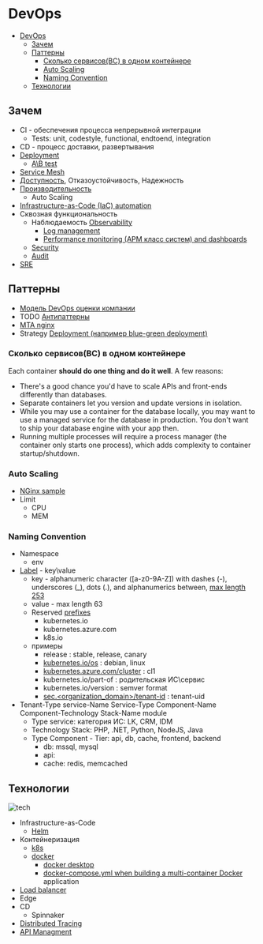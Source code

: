 # DevOps

- [DevOps](#devops)
  - [Зачем](#зачем)
  - [Паттерны](#паттерны)
    - [Сколько сервисов(BC) в одном контейнере](#сколько-сервисовbc-в-одном-контейнере)
    - [Auto Scaling](#auto-scaling)
    - [Naming Convention](#naming-convention)
  - [Технологии](#технологии)

## Зачем

- CI - обеспечения процесса непрерывной интеграции
  - Tests: unit, codestyle, functional, endtoend, integration
- CD - процесс доставки, развертывания
- [Deployment](arch/pattern/pattern.deploy.md)
  - [A\B test](arch/ref/abtesting.md)
- [Service Mesh](technology/middleware/servicemesh.md)
- [Доступность](arch/ability/availability.md), Отказоустойчивость, Надежность
- [Производительность](arch/ability/performance.md)
  - Auto Scaling
- [Infrastructure-as-Code (IaC) automation](technology/ioc.md)
- Сквозная функциональность
  - Наблюдаемость [Observability](arch/ability/observability.md)
    - [Log management](technology/observability/logging.md)
    - [Performance monitoring (APM класс систем) and dashboards](arch/system.class/apm.md)
  - [Security](arch/ability/security.md)
  - [Audit](arch/pattern/observability/pattern.audit.md)
- [SRE](devops/sre.md)

## Паттерны

- [Модель DevOps оценки компании](http://agilemindset.ru/%d0%bc%d0%be%d0%b4%d0%b5%d0%bb%d1%8c-%d0%be%d1%86%d0%b5%d0%bd%d0%ba%d0%b8-%d0%ba%d0%be%d0%bc%d0%bf%d0%b5%d1%82%d0%b5%d0%bd%d1%86%d0%b8%d0%b9-devops-%d0%b2-miro/)
- TODO [Антипаттерны](https://mcs.mail.ru/blog/antipatterny-deploya-v-kubernetes)
- [MTA nginx](https://www.nginx.com/blog/enabling-multi-tenancy-namespace-isolation-in-kubernetes-with-nginx/)
- Strategy [Deployment (например blue-green deployment)](arch/pattern/pattern.deploy.md)

### Сколько сервисов(BC) в одном контейнере

Each container __should do one thing and do it well__. A few reasons:

- There's a good chance you'd have to scale APIs and front-ends differently than databases.
- Separate containers let you version and update versions in isolation.
- While you may use a container for the database locally, you may want to use a managed service for the database in production. You don't want to ship your database engine with your app then.
- Running multiple processes will require a process manager (the container only starts one process), which adds complexity to container startup/shutdown.

### Auto Scaling

- [NGinx sample](https://www.nginx.com/blog/microservices-march-reduce-kubernetes-latency-with-autoscaling?mkt_tok=NjUzLVNNQy03ODMAAAGDoZc8tPFlFaIeMTkzcjbbLlI4Pk4BFagxrtzVyB8ZNM49BVO7w6eXPd56CdEOAe8AVXs53VxDwocBuOsl44YWrJj4nu6ULQB5gGE7c8YP5juQrkPKjg)
- Limit
  - CPU
  - MEM

### Naming Convention

- Namespace
  - env
- [Label](https://www.split.io/blog/kubernetes-labels-best-practices/) - key\value 
  - key - alphanumeric character ([a-z0-9A-Z]) with dashes (-), underscores (_), dots (.), and alphanumerics between, [max length 253](https://kubernetes.io/docs/concepts/overview/working-with-objects/labels/#syntax-and-character-set)
  - value - max length 63
  - Reserved [prefixes](https://kubernetes.io/docs/reference/labels-annotations-taints/)
    - kubernetes.io
    - kubernetes.azure.com
    - k8s.io
  - примеры
    - release : stable, release, canary
    - [kubernetes.io/os](https://kubernetes.io/docs/concepts/overview/working-with-objects/common-labels/#labels) : debian, linux
    - [kubernetes.azure.com/cluster](https://learn.microsoft.com/en-us/azure/aks/use-labels#reserved-system-labels) : cl1
    - kubernetes.io/part-of : родительская ИС\сервис
    - kubernetes.io/version : semver format
    - [sec.<organization_domain>/tenant-id](https://www.helpnetsecurity.com/2021/05/26/kubernetes-security/) : tenant-uid
- Tenant-Type service-Name Service-Type Component-Name Component-Technology Stack-Name module
  - Type service: категория ИС: LK, CRM, IDM
  - Technology Stack: PHP, .NET, Python, NodeJS, Java
  - Type Component - Tier: api, db, cache, frontend, backend
    - db: mssql, mysql
    - api: 
    - cache: redis, memcached

## Технологии

![tech](https://substackcdn.com/image/fetch/w_848,c_limit,f_webp,q_auto:good,fl_progressive:steep/https%3A%2F%2Fbucketeer-e05bbc84-baa3-437e-9518-adb32be77984.s3.amazonaws.com%2Fpublic%2Fimages%2F05104299-813f-4df7-91d1-e143fd1ee6a6_1016x571.png)

- Infrastructure-as-Code
  - [Helm](technology/ci-cd/helm.md)
- Контейнеризация
  - [k8s](technology/ci-cd/k8s.md)
  - [docker](technology/ci-cd/docker.md)
    - [docker desktop](technology/ci-cd/docker.md)
    - [docker-compose.yml when building a multi-container Docker](technology/ci-cd/docker.md) application
- [Load balancer](technology/middleware/loadbalancer.md)
- Edge
- CD
  - Spinnaker
- [Distributed Tracing](technology/observability/tracing.distributed.md)
- [API Managment](api/api-managment.md)
